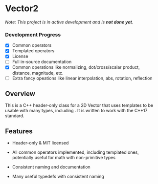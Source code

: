 # Vector2

*Note: This project is in active development and is **not done yet**.*

### Development Progress

- [x] Common operators
- [x] Templated operators
- [x] License
- [ ] Full in-source documentation
- [x] Common operations like normalizing, dot/cross/scalar product, distance, magnitude, etc.
- [ ] Extra fancy opeations like linear interpolation, abs, rotation, reflection

## Overview

This is a C++ header-only class for a 2D Vector that uses templates to be usable with many types, including .
It is written to work with the C++17 standard.

## Features

* Header-only & MIT licensed

* All common operators implemented, including templated ones, potentially useful for math with non-primitive types

* Consistent naming and documentation

* Many useful typedefs with consistent naming
